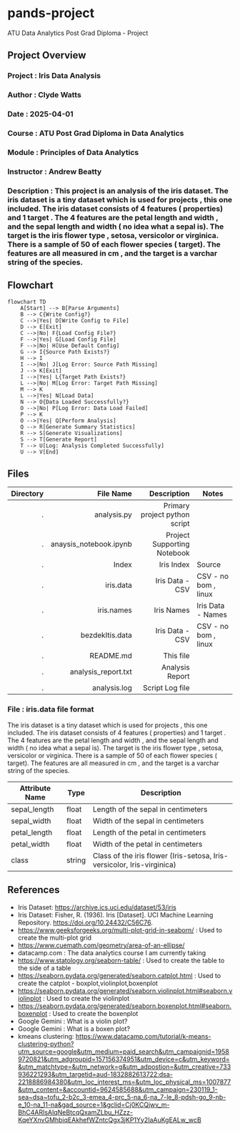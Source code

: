 # pands-project
ATU Data Analytics Post Grad Diploma - Project

## Project Overview

### Project : Iris Data Analysis
### Author : Clyde Watts
### Date : 2025-04-01
### Course : ATU Post Grad Diploma in Data Analytics
### Module : Principles of Data Analytics
### Instructor : Andrew Beatty
### Description : This project is an analysis of the iris dataset. The iris dataset is a tiny dataset which is used for projects , this one included. The iris dataset consists of 4 features ( properties) and 1 target . The 4 features are the petal length and width , and the sepal length and width ( no idea what a sepal is). The target is the iris flower type , setosa, versicolor or virginica. There is a sample of 50 of each flower species ( target). The features are all measured in cm , and the target is a varchar string of the species.


## Flowchart

```mermaid
flowchart TD
    A[Start] --> B[Parse Arguments]
    B --> C{Write Config?}
    C -->|Yes| D[Write Config to File]
    D --> E[Exit]
    C -->|No| F{Load Config File?}
    F -->|Yes| G[Load Config File]
    F -->|No| H[Use Default Config]
    G --> I{Source Path Exists?}
    H --> I
    I -->|No| J[Log Error: Source Path Missing]
    J --> K[Exit]
    I -->|Yes| L{Target Path Exists?}
    L -->|No| M[Log Error: Target Path Missing]
    M --> K
    L -->|Yes| N[Load Data]
    N --> O{Data Loaded Successfully?}
    O -->|No| P[Log Error: Data Load Failed]
    P --> K
    O -->|Yes| Q[Perform Analysis]
    Q --> R[Generate Summary Statistics]
    R --> S[Generate Visualizations]
    S --> T[Generate Report]
    T --> U[Log: Analysis Completed Successfully]
    U --> V[End]
```

## Files

| Directory     | File Name             | Description                            | Notes                         |
|--------------:|----------------------:|---------------------------------------:|-------------------------------|
| .             | analysis.py           | Primary project python script          |                               |
| .             | anaysis_notebook.ipynb| Project Supporting Notebook            |                               |
| .             | Index                 | Iris Index                             | Source                        |
| .             | iris.data             | Iris Data - CSV                        | CSV - no bom , linux          |
| .             | iris.names            | Iris Names                             | Iris Data - Names             |
| .             | bezdekItis.data       | Iris Data - CSV                        | CSV - no bom , linux          |
| .             | README.md             | This file                              |                               |
| .             | analysis_report.txt   | Analysis Report                        |                               | 
| .             | analysis.log          | Script Log file                        |                               |   

### File : iris.data file format

The iris dataset is a tiny dataset which is used for projects , this one included. The iris dataset consists of 4 features ( properties) and 1 target . The 4 features are the petal length and width , and the sepal length and width ( no idea what a sepal is). The target is the iris flower type , setosa, versicolor or virginica. There is a sample of 50 of each flower species ( target). The features are all measured in cm , and the target is a varchar string of the species.




| Attribute Name | Type    | Description                                                                 |
|----------------|---------|-----------------------------------------------------------------------------|
| sepal_length   | float   | Length of the sepal in centimeters                                          |
| sepal_width    | float   | Width of the sepal in centimeters                                           |
| petal_length   | float   | Length of the petal in centimeters                                          |
| petal_width    | float   | Width of the petal in centimeters                                           |
| class          | string  | Class of the iris flower (Iris-setosa, Iris-versicolor, Iris-virginica)     |
## References

- Iris Dataset: https://archive.ics.uci.edu/dataset/53/iris
- Iris Dataset: Fisher, R. (1936). Iris [Dataset]. UCI Machine Learning Repository. https://doi.org/10.24432/C56C76.
- https://www.geeksforgeeks.org/multi-plot-grid-in-seaborn/   : Used to create the multi-plot grid
- https://www.cuemath.com/geometry/area-of-an-ellipse/
- datacamp.com : The data analytics course I am currently taking
- https://www.statology.org/seaborn-table/ : Used to create the table to the side of a table
- https://seaborn.pydata.org/generated/seaborn.catplot.html : Used to create the catplot - boxplot,violinplot,boxenplot
- https://seaborn.pydata.org/generated/seaborn.violinplot.html#seaborn.violinplot : Used to create the violinplot
- https://seaborn.pydata.org/generated/seaborn.boxenplot.html#seaborn.boxenplot : Used to create the boxenplot
- Google Gemini : What is a violin plot?
- Google Gemini : What is a boxen plot?
- kmeans clustering: https://www.datacamp.com/tutorial/k-means-clustering-python?utm_source=google&utm_medium=paid_search&utm_campaignid=19589720821&utm_adgroupid=157156374951&utm_device=c&utm_keyword=&utm_matchtype=&utm_network=g&utm_adpostion=&utm_creative=733936221293&utm_targetid=aud-1832882613722:dsa-2218886984380&utm_loc_interest_ms=&utm_loc_physical_ms=1007877&utm_content=&accountid=9624585688&utm_campaign=230119_1-sea~dsa~tofu_2-b2c_3-emea_4-prc_5-na_6-na_7-le_8-pdsh-go_9-nb-e_10-na_11-na&gad_source=1&gclid=Cj0KCQjwv_m-BhC4ARIsAIqNeBtcqQxamZLbu_HZzz-KqeYXnvGMhbiqEAkhefWZntcQgx3jKP1Yy2IaAuKgEALw_wcB